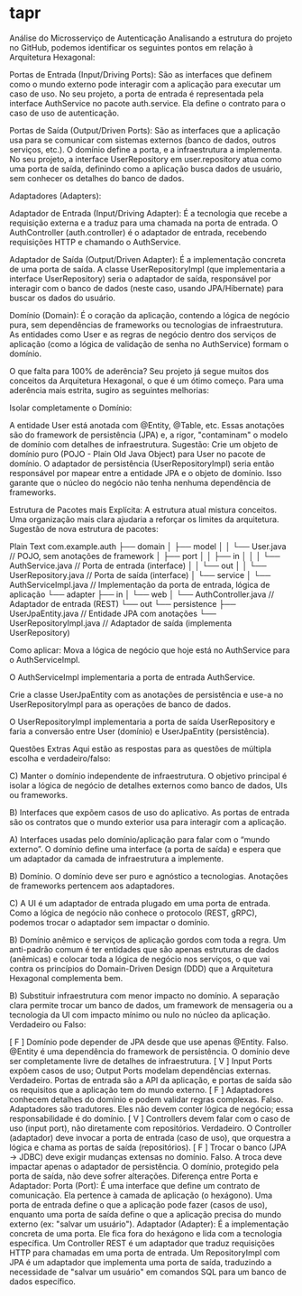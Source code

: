 # tapr

Análise do Microsserviço de Autenticação
Analisando a estrutura do projeto no GitHub, podemos identificar os seguintes pontos em relação à Arquitetura Hexagonal:

Portas de Entrada (Input/Driving Ports): São as interfaces que definem como o mundo externo pode interagir com a aplicação para executar um caso de uso. No seu projeto, a porta de entrada é representada pela interface AuthService no pacote auth.service. Ela define o contrato para o caso de uso de autenticação.

Portas de Saída (Output/Driven Ports): São as interfaces que a aplicação usa para se comunicar com sistemas externos (banco de dados, outros serviços, etc.). O domínio define a porta, e a infraestrutura a implementa. No seu projeto, a interface UserRepository em user.repository atua como uma porta de saída, definindo como a aplicação busca dados de usuário, sem conhecer os detalhes do banco de dados.

Adaptadores (Adapters):


Adaptador de Entrada (Input/Driving Adapter): É a tecnologia que recebe a requisição externa e a traduz para uma chamada na porta de entrada. O AuthController (auth.controller) é o adaptador de entrada, recebendo requisições HTTP e chamando o AuthService.

Adaptador de Saída (Output/Driven Adapter): É a implementação concreta de uma porta de saída. A classe UserRepositoryImpl (que implementaria a interface UserRepository) seria o adaptador de saída, responsável por interagir com o banco de dados (neste caso, usando JPA/Hibernate) para buscar os dados do usuário.

Domínio (Domain): É o coração da aplicação, contendo a lógica de negócio pura, sem dependências de frameworks ou tecnologias de infraestrutura. As entidades como User e as regras de negócio dentro dos serviços de aplicação (como a lógica de validação de senha no AuthService) formam o domínio.

O que falta para 100% de aderência?
Seu projeto já segue muitos dos conceitos da Arquitetura Hexagonal, o que é um ótimo começo. Para uma aderência mais estrita, sugiro as seguintes melhorias:

Isolar completamente o Domínio:

A entidade User está anotada com @Entity, @Table, etc. Essas anotações são do framework de persistência (JPA) e, a rigor, "contaminam" o modelo de domínio com detalhes de infraestrutura.
Sugestão: Crie um objeto de domínio puro (POJO - Plain Old Java Object) para User no pacote de domínio. O adaptador de persistência (UserRepositoryImpl) seria então responsável por mapear entre a entidade JPA e o objeto de domínio. Isso garante que o núcleo do negócio não tenha nenhuma dependência de frameworks.

Estrutura de Pacotes mais Explícita: A estrutura atual mistura conceitos. Uma organização mais clara ajudaria a reforçar os limites da arquitetura.
Sugestão de nova estrutura de pacotes:

Plain Text
com.example.auth
├── domain
│   ├── model
│   │   └── User.java         // POJO, sem anotações de framework
│   ├── port
│   │   ├── in
│   │   │   └── AuthService.java  // Porta de entrada (interface)
│   │   └── out
│   │       └── UserRepository.java // Porta de saída (interface)
│   └── service
│       └── AuthServiceImpl.java // Implementação da porta de entrada, lógica de aplicação
└── adapter
    ├── in
    │   └── web
    │       └── AuthController.java // Adaptador de entrada (REST)
    └── out
        └── persistence
            ├── UserJpaEntity.java // Entidade JPA com anotações
            └── UserRepositoryImpl.java // Adaptador de saída (implementa UserRepository)
            
Como aplicar:
Mova a lógica de negócio que hoje está no AuthService para o AuthServiceImpl.

O AuthServiceImpl implementaria a porta de entrada AuthService.

Crie a classe UserJpaEntity com as anotações de persistência e use-a no UserRepositoryImpl para as operações de banco de dados.

O UserRepositoryImpl implementaria a porta de saída UserRepository e faria a conversão entre User (domínio) e UserJpaEntity (persistência).

Questões Extras
Aqui estão as respostas para as questões de múltipla escolha e verdadeiro/falso:

C) Manter o domínio independente de infraestrutura. O objetivo principal é isolar a lógica de negócio de detalhes externos como banco de dados, UIs ou frameworks.

B) Interfaces que expõem casos de uso do aplicativo. As portas de entrada são os contratos que o mundo exterior usa para interagir com a aplicação.

A) Interfaces usadas pelo domínio/aplicação para falar com o “mundo externo”. O domínio define uma interface (a porta de saída) e espera que um adaptador da camada de infraestrutura a implemente.

B) Domínio. O domínio deve ser puro e agnóstico a tecnologias. Anotações de frameworks pertencem aos adaptadores.

C) A UI é um adaptador de entrada plugado em uma porta de entrada. Como a lógica de negócio não conhece o protocolo (REST, gRPC), podemos trocar o adaptador sem impactar o domínio.

B) Domínio anêmico e serviços de aplicação gordos com toda a regra. Um anti-padrão comum é ter entidades que são apenas estruturas de dados (anêmicas) e colocar toda a lógica de negócio nos serviços, o que vai contra os princípios do Domain-Driven Design (DDD) que a Arquitetura Hexagonal complementa bem.


B) Substituir infraestrutura com menor impacto no domínio. A separação clara permite trocar um banco de dados, um framework de mensageria ou a tecnologia da UI com impacto mínimo ou nulo no núcleo da aplicação.
Verdadeiro ou Falso:

[ F ] Domínio pode depender de JPA desde que use apenas @Entity. Falso. @Entity é uma dependência do framework de persistência. O domínio deve ser completamente livre de detalhes de infraestrutura.
[ V ] Input Ports expõem casos de uso; Output Ports modelam dependências externas. Verdadeiro. Portas de entrada são a API da aplicação, e portas de saída são os requisitos que a aplicação tem do mundo externo.
[ F ] Adaptadores conhecem detalhes do domínio e podem validar regras complexas. Falso. Adaptadores são tradutores. Eles não devem conter lógica de negócio; essa responsabilidade é do domínio.
[ V ] Controllers devem falar com o caso de uso (input port), não diretamente com repositórios. Verdadeiro. O Controller (adaptador) deve invocar a porta de entrada (caso de uso), que orquestra a lógica e chama as portas de saída (repositórios).
[ F ] Trocar o banco (JPA → JDBC) deve exigir mudanças extensas no domínio. Falso. A troca deve impactar apenas o adaptador de persistência. O domínio, protegido pela porta de saída, não deve sofrer alterações.
Diferença entre Porta e Adaptador:
Porta (Port): É uma interface que define um contrato de comunicação. Ela pertence à camada de aplicação (o hexágono). Uma porta de entrada define o que a aplicação pode fazer (casos de uso), enquanto uma porta de saída define o que a aplicação precisa do mundo externo (ex: "salvar um usuário").
Adaptador (Adapter): É a implementação concreta de uma porta. Ele fica fora do hexágono e lida com a tecnologia específica. Um Controller REST é um adaptador que traduz requisições HTTP para chamadas em uma porta de entrada. Um RepositoryImpl com JPA é um adaptador que implementa uma porta de saída, traduzindo a necessidade de "salvar um usuário" em comandos SQL para um banco de dados específico.
